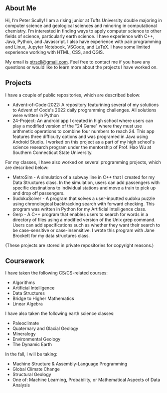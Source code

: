 About Me
--------

Hi, I’m Peter Scully! I am a rising junior at Tufts University double majoring in computer science and geological sciences and minoring in computational chemistry. I’m interested in finding ways to apply computer science to other fields of science, particularly earth science. I have experience with C++, Java, Python, and Javascript. I also have experience with pair programming and Linux, Jupyter Notebook, VSCode, and LaTeX. I have some limited experience working with HTML, CSS, and QGIS.

My email is ptrscll@gmail.com. Feel free to contact me if you have any questions or would like to learn more about the projects I have worked on.

Projects
--------
I have a couple of public repositories, which are described below:
 - Advent-of-Code-2022: A repository featurining several of my solutions to Advent of Code's 2022 daily programming challenges. All solutions were written in Python
 - 24-Project: An android app I created in high school where users can play a modified version of the "24 Game" where they must use arithmetic operations to combine four numbers to reach 24. This app features three difficulty options and was programed in Java using Android Studio. I worked on this project as a part of my high school's science research program under the mentorship of Prof. Hao Wu at Southern Connecticut State University.


For my classes, I have also worked on several programming projects, which are described below:
 - MetroSim - A simulation of a subway line in C++  that I created for my Data Structures class. In the simulation, users can add passengers with specific destinations to individual stations and move a train to pick up and drop off passengers.
 - SudokuSolver - A program that solves a user-inputted sudoku puzzle using chronological backtracking search with forward checking. This program was written in Python for my Artificial Intelligence class.
 - Gerp - A C++ program that enables users to search for words in a directory of files using a modified version of the Unix grep command. Users can add specifications such as whether they want their search to be case-sensitive or case-insensitive. I wrote this program with Jane Brockett for my data structures class.

(These projects are stored in private repositories for copyright reasons.)

Coursework
----------

I have taken the following CS/CS-related courses:
  - Algorithms
  - Artificial Intelligence
  - Data Structures
  - Bridge to Higher Mathematics
  - Linear Algebra

I have also taken the following earth science classes:
  - Paleoclimate
  - Quaternary and Glacial Geology
  - Mineralogy
  - Environmental Geology
  - The Dynamic Earth

In the fall, I will be taking:
  - Machine Structure & Assembly-Language Programming
  - Global Climate Change
  - Structural Geology
  - One of: Machine Learning, Probability, or Mathematical Aspects of Data Analysis

<!---
ptrscll/ptrscll is a ✨ special ✨ repository because its `README.md` (this file) appears on your GitHub profile.
You can click the Preview link to take a look at your changes.
--->
